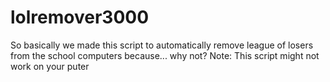 # lolremover3000
So basically we made this script to automatically remove league of losers from the school computers because... why not?
Note: This script might not work on your puter
